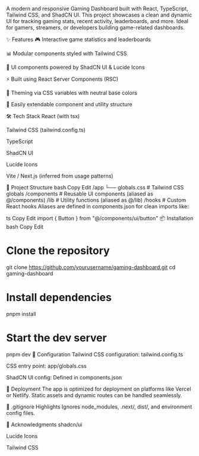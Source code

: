 A modern and responsive Gaming Dashboard built with React, TypeScript, Tailwind CSS, and ShadCN UI. This project showcases a clean and dynamic UI for tracking gaming stats, recent activity, leaderboards, and more. Ideal for gamers, streamers, or developers building game-related dashboards.

✨ Features
🎮 Interactive game statistics and leaderboards

📊 Modular components styled with Tailwind CSS

🧩 UI components powered by ShadCN UI & Lucide Icons

⚡ Built using React Server Components (RSC)

🎨 Theming via CSS variables with neutral base colors

🔄 Easily extendable component and utility structure

🛠️ Tech Stack
React (with tsx)

Tailwind CSS (tailwind.config.ts)

TypeScript

ShadCN UI

Lucide Icons

Vite / Next.js (inferred from usage patterns)

📁 Project Structure
bash
Copy
Edit
/app
  └── globals.css         # Tailwind CSS globals
/components              # Reusable UI components (aliased as @/components)
/lib                     # Utility functions (aliased as @/lib)
/hooks                   # Custom React hooks
Aliases are defined in components.json for clean imports like:

ts
Copy
Edit
import { Button } from "@/components/ui/button"
📦 Installation
bash
Copy
Edit
# Clone the repository
git clone https://github.com/yourusername/gaming-dashboard.git
cd gaming-dashboard

# Install dependencies
pnpm install

# Start the dev server
pnpm dev
📄 Configuration
Tailwind CSS configuration: tailwind.config.ts

CSS entry point: app/globals.css

ShadCN UI config: Defined in components.json

🚀 Deployment
The app is optimized for deployment on platforms like Vercel or Netlify. Static assets and dynamic routes can be handled seamlessly.

🧼 .gitignore Highlights
Ignores node_modules, .next/, dist/, and environment config files.

🙌 Acknowledgments
shadcn/ui

Lucide Icons

Tailwind CSS


